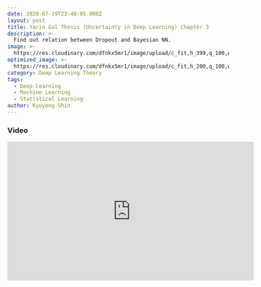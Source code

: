 ```yaml
---
date: 2020-07-19T23:48:05.000Z
layout: post
title: Yarin Gal Thesis (Uncertainty in Deep Learning) Chapter 3
description: >-
  Find out relation between Dropout and Bayesian NN.
image: >-
  https://res.cloudinary.com/dfnkx5mr1/image/upload/c_fit,h_399,q_100,w_760/v1602310887/post_img/uncertainty_llc93a.jpg
optimized_image: >-
  https://res.cloudinary.com/dfnkx5mr1/image/upload/c_fit,h_200,q_100,w_380/v1602310887/post_img/uncertainty_llc93a.jpg
category: Deep Learning Theory
tags:
  - Deep Learning
  - Machine Learning
  - Statistical Learning
author: Kyuyong-Shin
---
```


### Video 
<iframe width="560" height="315" src="https://www.youtube.com/embed/LUs2f1WgIZw" frameborder="0" allow="accelerometer; autoplay; clipboard-write; encrypted-media; gyroscope; picture-in-picture" allowfullscreen></iframe>